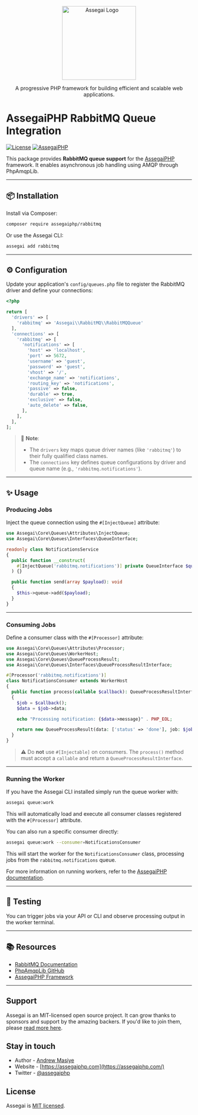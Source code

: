 <div align="center">
    <a href="https://assegaiphp.com/" target="blank"><img src="https://assegaiphp.com/images/logos/logo-cropped.png" width="200" alt="Assegai Logo"></a>
</div>

<p align="center">A progressive PHP framework for building efficient and scalable web applications.</p>


# AssegaiPHP RabbitMQ Queue Integration

[![License](https://img.shields.io/badge/license-MIT-blue.svg)](LICENSE)
[![AssegaiPHP](https://img.shields.io/badge/built%20for-AssegaiPHP-forestgreen)](https://github.com/assegaiphp/framework)

This package provides **RabbitMQ queue support** for the [AssegaiPHP](https://assegaiphp.com/) framework. It enables asynchronous job handling using AMQP through PhpAmqpLib.

---

## 📦 Installation

Install via Composer:

```bash
composer require assegaiphp/rabbitmq
````

Or use the Assegai CLI:

```bash
assegai add rabbitmq
```

---

## ⚙️ Configuration

Update your application's `config/queues.php` file to register the RabbitMQ driver and define your connections:

```php
<?php

return [
  'drivers' => [
    'rabbitmq' => 'Assegai\\RabbitMQ\\RabbitMQQueue'
  ],
  'connections' => [
    'rabbitmq' => [
      'notifications' => [
        'host' => 'localhost',
        'port' => 5672,
        'username' => 'guest',
        'password' => 'guest',
        'vhost' => '/',
        'exchange_name' => 'notifications',
        'routing_key' => 'notifications',
        'passive' => false,
        'durable' => true,
        'exclusive' => false,
        'auto_delete' => false,
      ],
    ],
  ],
];
```

> 📝 **Note**:
>
> * The `drivers` key maps queue driver names (like `'rabbitmq'`) to their fully qualified class names.
> * The `connections` key defines queue configurations by driver and queue name (e.g., `'rabbitmq.notifications'`).

---

## ✨ Usage

### Producing Jobs

Inject the queue connection using the `#[InjectQueue]` attribute:

```php
use Assegai\Core\Queues\Attributes\InjectQueue;
use Assegai\Core\Queues\Interfaces\QueueInterface;

readonly class NotificationsService
{
  public function __construct(
    #[InjectQueue('rabbitmq.notifications')] private QueueInterface $queue
  ) {}

  public function send(array $payload): void
  {
    $this->queue->add($payload);
  }
}
```

---

### Consuming Jobs

Define a consumer class with the `#[Processor]` attribute:

```php
use Assegai\Core\Queues\Attributes\Processor;
use Assegai\Core\Queues\WorkerHost;
use Assegai\Core\Queues\QueueProcessResult;
use Assegai\Core\Queues\Interfaces\QueueProcessResultInterface;

#[Processor('rabbitmq.notifications')]
class NotificationsConsumer extends WorkerHost
{
  public function process(callable $callback): QueueProcessResultInterface
  {
    $job = $callback();
    $data = $job->data;

    echo "Processing notification: {$data->message}" . PHP_EOL;

    return new QueueProcessResult(data: ['status' => 'done'], job: $job);
  }
}
```

> ⚠️ Do **not** use `#[Injectable]` on consumers. The `process()` method must accept a `callable` and return a `QueueProcessResultInterface`.

---

### Running the Worker

If you have the Assegai CLI installed simply run the queue worker with:

```bash
assegai queue:work
```

This will automatically load and execute all consumer classes registered with the `#[Processor]` attribute.

You can also run a specific consumer directly:

```bash
assegai queue:work --consumer=NotificationsConsumer
```

This will start the worker for the `NotificationsConsumer` class, processing jobs from the `rabbitmq.notifications` queue.

For more information on running workers, refer to the [AssegaiPHP documentation](https://assegaiphp.com/guide/techniques/queues).

---

## 🧪 Testing

You can trigger jobs via your API or CLI and observe processing output in the worker terminal.

---

## 📚 Resources

* [RabbitMQ Documentation](https://www.rabbitmq.com/documentation.html)
* [PhpAmqpLib GitHub](https://github.com/php-amqplib/php-amqplib)
* [AssegaiPHP Framework](https://github.com/assegaiphp/framework)

---
## Support

Assegai is an MIT-licensed open source project. It can grow thanks to sponsors and support by the amazing backers. If you'd like to join them, please [read more here](https://assegaiphp.com/support).

## Stay in touch

* Author - [Andrew Masiye](https://twitter.com/feenix11)
* Website - [https://assegaiphp.com](https://assegaiphp.com/)
* Twitter - [@assegaiphp](https://twitter.com/assegaiphp)

## License

Assegai is [MIT licensed](LICENSE).
